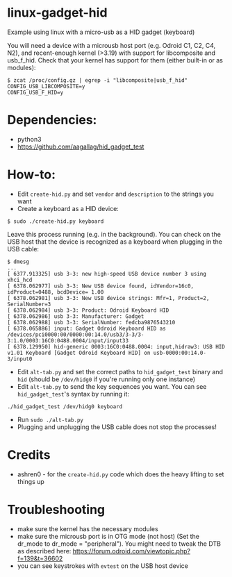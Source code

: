 # linux-gadget-hid
Example using linux with a micro-usb as a HID gadget (keyboard)

You will need a device with a microusb host port (e.g. Odroid C1, C2, C4, N2), and recent-enough kernel (>3.19) with support for libcomposite and usb_f_hid. Check that your kernel has support for them (either built-in or as modules):

```
$ zcat /proc/config.gz | egrep -i "libcomposite|usb_f_hid"
CONFIG_USB_LIBCOMPOSITE=y
CONFIG_USB_F_HID=y
```

# Dependencies:
  - python3
  - https://github.com/aagallag/hid_gadget_test

# How-to:
* Edit `create-hid.py` and set `vendor` and `description` to the strings you want
* Create a keyboard as a HID device:
```
$ sudo ./create-hid.py keyboard
```
Leave this process running (e.g. in the background). You can check on the USB host that the device is recognized as a keyboard when plugging in the USB cable:
```
$ dmesg
...
[ 6377.913325] usb 3-3: new high-speed USB device number 3 using xhci_hcd
[ 6378.062977] usb 3-3: New USB device found, idVendor=16c0, idProduct=0488, bcdDevice= 1.00
[ 6378.062981] usb 3-3: New USB device strings: Mfr=1, Product=2, SerialNumber=3
[ 6378.062984] usb 3-3: Product: Odroid Keyboard HID
[ 6378.062986] usb 3-3: Manufacturer: Gadget
[ 6378.062988] usb 3-3: SerialNumber: fedcba9876543210
[ 6378.065886] input: Gadget Odroid Keyboard HID as /devices/pci0000:00/0000:00:14.0/usb3/3-3/3-3:1.0/0003:16C0:0488.0004/input/input33
[ 6378.129950] hid-generic 0003:16C0:0488.0004: input,hidraw3: USB HID v1.01 Keyboard [Gadget Odroid Keyboard HID] on usb-0000:00:14.0-3/input0
```
* Edit `alt-tab.py` and set the correct paths to `hid_gadget_test` binary and `hid` (should be `/dev/hidg0` if you're running only one instance)
* Edit `alt-tab.py` to send the key sequences you want. You can see `hid_gadget_test`'s syntax by running it:
```
./hid_gadget_test /dev/hidg0 keyboard
```
* Run `sudo ./alt-tab.py`
* Plugging and unplugging the USB cable does not stop the processes!

# Credits
* ashren0 - for the `create-hid.py` code which does the heavy lifting to set things up

# Troubleshooting
* make sure the kernel has the necessary modules
* make sure the microusb port is in OTG mode (not host) (Set the dr_mode to dr_mode = "peripheral"). You might need to tweak the DTB as described here: https://forum.odroid.com/viewtopic.php?f=139&t=36602
* you can see keystrokes with `evtest` on the USB host device